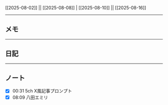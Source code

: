 [[2025-08-02]] || [[2025-08-08]] | [[2025-08-10]] || [[2025-08-16]]

---

## メモ

---

## 日記

---

## ノート
- [x] 00:31 5ch X風記事プロンプト
- [x] 08:09 八田エミリ